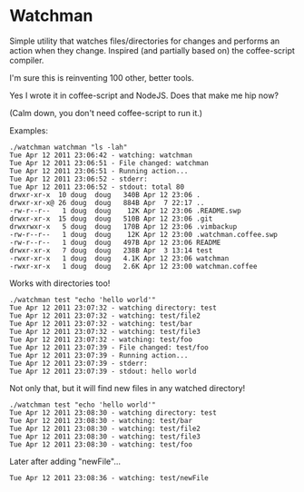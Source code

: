 Watchman
========

Simple utility that watches files/directories for changes and performs an action when they change. Inspired (and partially based on) the coffee-script compiler.

I'm sure this is reinventing 100 other, better tools.

Yes I wrote it in coffee-script and NodeJS. Does that make me hip now?

(Calm down, you don't need coffee-script to run it.)

Examples:

    ./watchman watchman "ls -lah"
    Tue Apr 12 2011 23:06:42 - watching: watchman
    Tue Apr 12 2011 23:06:51 - File changed: watchman
    Tue Apr 12 2011 23:06:51 - Running action...
    Tue Apr 12 2011 23:06:52 - stderr: 
    Tue Apr 12 2011 23:06:52 - stdout: total 80
    drwxr-xr-x  10 doug  doug   340B Apr 12 23:06 .
    drwxr-xr-x@ 26 doug  doug   884B Apr  7 22:17 ..
    -rw-r--r--   1 doug  doug    12K Apr 12 23:06 .README.swp
    drwxr-xr-x  15 doug  doug   510B Apr 12 23:06 .git
    drwxrwxr-x   5 doug  doug   170B Apr 12 23:06 .vimbackup
    -rw-r--r--   1 doug  doug    12K Apr 12 23:00 .watchman.coffee.swp
    -rw-r--r--   1 doug  doug   497B Apr 12 23:06 README
    drwxr-xr-x   7 doug  doug   238B Apr  3 13:14 test
    -rwxr-xr-x   1 doug  doug   4.1K Apr 12 23:06 watchman
    -rwxr-xr-x   1 doug  doug   2.6K Apr 12 23:00 watchman.coffee


Works with directories too!

    ./watchman test "echo 'hello world'"
    Tue Apr 12 2011 23:07:32 - watching directory: test
    Tue Apr 12 2011 23:07:32 - watching: test/file2
    Tue Apr 12 2011 23:07:32 - watching: test/bar
    Tue Apr 12 2011 23:07:32 - watching: test/file3
    Tue Apr 12 2011 23:07:32 - watching: test/foo
    Tue Apr 12 2011 23:07:39 - File changed: test/foo
    Tue Apr 12 2011 23:07:39 - Running action...
    Tue Apr 12 2011 23:07:39 - stderr: 
    Tue Apr 12 2011 23:07:39 - stdout: hello world

Not only that, but it will find new files in any watched directory!

    ./watchman test "echo 'hello world'"
    Tue Apr 12 2011 23:08:30 - watching directory: test
    Tue Apr 12 2011 23:08:30 - watching: test/bar
    Tue Apr 12 2011 23:08:30 - watching: test/file2
    Tue Apr 12 2011 23:08:30 - watching: test/file3
    Tue Apr 12 2011 23:08:30 - watching: test/foo

Later after adding "newFile"...

    Tue Apr 12 2011 23:08:36 - watching: test/newFile

